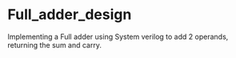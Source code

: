 # Full_adder_design
Implementing a Full adder using System verilog to add 2 operands, returning the sum and carry.
